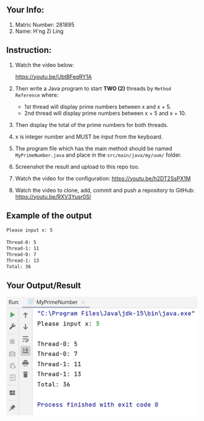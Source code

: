 ## Your Info:
1. Matric Number: 281895
1. Name: H'ng Zi Ling

## Instruction:

1. Watch the video below:

   https://youtu.be/UbtBFeqRY1A

1. Then write a Java program to start __TWO (2)__ threads by `Method Reference` where:
    * 1st thread will display prime numbers between x and x + 5.
    * 2nd thread will display prime numbers between x + 5 and x + 10.
   
1. Then display the total of the prime numbers for both threads. 

1. x is integer number and MUST be input from the keyboard.

1. The program file which has the main method should be named `MyPrimeNumber.java` and place in the `src/main/java/my/uum/` folder.

1. Screenshot the result and upload to this repo too.

1. Watch the video for the configuration: https://youtu.be/h2DT2SsPX1M

1. Watch the video to clone, add, commit and push a repository to GitHub: https://youtu.be/RXV3Yusr0SI

## Example of the output
```
Please input x: 5

Thread-0: 5
Thread-1: 11
Thread-0: 7
Thread-1: 13
Total: 36
```

## Your Output/Result
![Tutorial06-MethodReference](images/Tutorial06-MethodReference.png)
